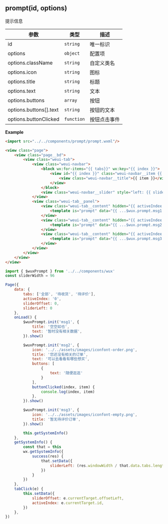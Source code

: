 ## prompt(id, options)
提示信息

| 参数 | 类型 | 描述 |
| --- | --- | --- |
| id | <code>string</code> | 唯一标识 |
| options | <code>object</code> | 配置项 |
| options.className | <code>string</code> | 自定义类名 |
| options.icon | <code>string</code> | 图标 |
| options.title | <code>string</code> | 标题 |
| options.text | <code>string</code> | 文本 |
| options.buttons | <code>array</code> | 按钮 |
| options.buttons[].text | <code>string</code> | 按钮的文本 |
| options.buttonClicked | <code>function</code> | 按钮点击事件 |

**Example**  
```html
<import src="../../components/prompt/prompt.wxml"/>

<view class="page">
    <view class="page__bd">
        <view class="weui-tab">
            <view class="weui-navbar">
                <block wx:for-items="{{ tabs}}" wx:key="{{ index }}">
                    <view id="{{ index }}" class="weui-navbar__item {{ activeIndex == index ? 'weui-bar__item_on' : '' }}" bindtap="tabClick">
                        <view class="weui-navbar__title">{{ item }}</view>
                    </view>
                </block>
                <view class="weui-navbar__slider" style="left: {{ sliderLeft }}px; transform: translateX({{ sliderOffset }}px); -webkit-transform: translateX({{ sliderOffset }}px);"></view>
            </view>
            <view class="weui-tab__panel">
                <view class="weui-tab__content" hidden="{{ activeIndex != 0 }}">
                    <template is="prompt" data="{{ ...$wux.prompt.msg1 }}"/>
                </view>
                <view class="weui-tab__content" hidden="{{ activeIndex != 1 }}">
                    <template is="prompt" data="{{ ...$wux.prompt.msg2 }}"/>
                </view>
                <view class="weui-tab__content" hidden="{{ activeIndex != 2 }}">
                    <template is="prompt" data="{{ ...$wux.prompt.msg3 }}"/>
                </view>
            </view>
        </view>
    </view>
</view>
```

```js
import { $wuxPrompt } from '../../components/wux'
const sliderWidth = 96

Page({  
    data: {
        tabs: ['全部', '待收货', '待评价'],
        activeIndex: '0',
        sliderOffset: 0,
        sliderLeft: 0
    },
    onLoad() {
        $wuxPrompt.init('msg1', {
            title: '空空如也', 
            text: '暂时没有相关数据', 
        }).show()

        $wuxPrompt.init('msg2', {
            icon: '../../assets/images/iconfont-order.png', 
            title: '您还没有相关的订单', 
            text: '可以去看看有哪些想买', 
            buttons: [
                {
                    text: '随便逛逛'
                }
            ],
            buttonClicked(index, item) {
                console.log(index, item)
            },
        }).show()

        $wuxPrompt.init('msg3', {
            icon: '../../assets/images/iconfont-empty.png', 
            title: '暂无待评价订单', 
        }).show()

        this.getSystemInfo()
    },
    getSystemInfo() {
        const that = this
        wx.getSystemInfo({
            success(res) {
                that.setData({
                    sliderLeft: (res.windowWidth / that.data.tabs.length - sliderWidth) / 2, 
                })
            }
        })
    },
    tabClick(e) {
        this.setData({
            sliderOffset: e.currentTarget.offsetLeft, 
            activeIndex: e.currentTarget.id, 
        })
    },
})
```
